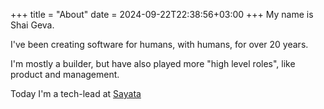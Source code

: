 +++
title = "About"
date = 2024-09-22T22:38:56+03:00
+++
My name is Shai Geva.

I've been creating software for humans, with humans, for over 20 years.

I'm mostly a builder, but have also played more "high level roles", like product and management.

Today I'm a tech-lead at [Sayata](https://www.sayata.com/ "Sayata home page")
